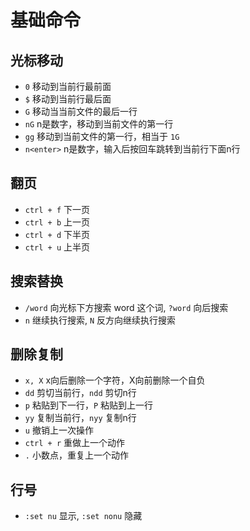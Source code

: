 # 基础命令

## 光标移动

- `0` 移动到当前行最前面
- `$` 移动到当前行最后面
- `G` 移动当当前文件的最后一行
- `nG` n是数字，移动到当前文件的第一行
- `gg` 移动到当前文件的第一行，相当于 `1G`
- `n<enter>`  n是数字，输入后按回车跳转到当前行下面n行

## 翻页

- `ctrl + f` 下一页
- `ctrl + b` 上一页
- `ctrl + d` 下半页
- `ctrl + u` 上半页

## 搜索替换

- `/word` 向光标下方搜索 word 这个词, `?word` 向后搜索
-  `n` 继续执行搜索, `N` 反方向继续执行搜索

## 删除复制

- `x, X` x向后删除一个字符，X向前删除一个自负
- `dd` 剪切当前行，`ndd` 剪切n行
- `p` 粘贴到下一行，`P` 粘贴到上一行
- `yy` 复制当前行，`nyy` 复制n行
- `u` 撤销上一次操作
- `ctrl + r` 重做上一个动作
- `.` 小数点，重复上一个动作

## 行号

- `:set nu` 显示, `:set nonu` 隐藏